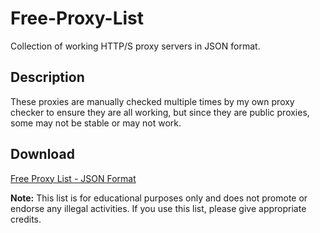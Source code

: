 # Free-Proxy-List
Collection of working HTTP/S proxy servers in JSON format.

## Description
These proxies are manually checked multiple times by my own proxy checker to ensure they are all working, but since they are public proxies, some may not be stable or may not work.

## Download
[Free Proxy List - JSON Format](https://raw.githubusercontent.com/DaymonDevs/Free-Proxy-List/master/proxies.json)

**Note:** This list is for educational purposes only and does not promote or endorse any illegal activities. If you use this list, please give appropriate credits.

